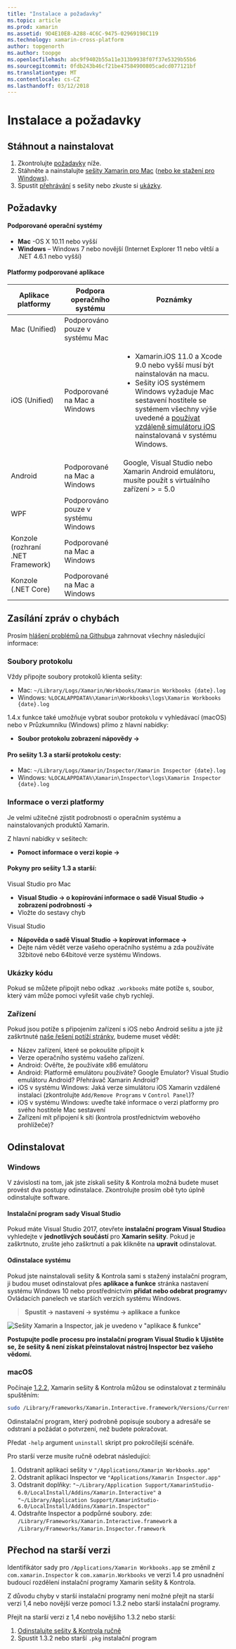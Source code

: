 ```yaml
---
title: "Instalace a požadavky"
ms.topic: article
ms.prod: xamarin
ms.assetid: 9D4E10E8-A288-4C6C-9475-02969198C119
ms.technology: xamarin-cross-platform
author: topgenorth
ms.author: toopge
ms.openlocfilehash: abc9f9402b55a11e313b9938f07f37e5329b55b6
ms.sourcegitcommit: 0fdb243b46cf21be47584900805cadcd077121bf
ms.translationtype: MT
ms.contentlocale: cs-CZ
ms.lasthandoff: 03/12/2018
---
```

# <a name="installation-and-requirements"></a>Instalace a požadavky

<script> var inspectorOnLoad = (funkce) {var primaryTextBase = "Xamarin sešity pro;" var secondaryTextBase = "nebo stáhnout pro"; var inspectorDownloadUrlMac = "https://dl.xamarin.com/interactive/XamarinInteractive.pkg"; var inspectorDownloadUrlWin = " https://DL.xamarin.com/Interactive/XamarinInteractive.msi";

  var aPrimary = document.getElementById("inspector-download-primary"); var aSecondary = document.getElementById("inspector-download-secondary");

  var aMac = aPrimary; var aWin = aSecondary; var macTextBase = primaryTextBase; var winTextBase = secondaryTextBase;

  Pokud (/win/i.test(navigator.platform.toLowerCase())) {aMac = aSecondary; aWin = aPrimary; macTextBase = secondaryTextBase; winTextBase = primaryTextBase;}

  aMac.href = inspectorDownloadUrlMac; aMac.text = macTextBase + " Mac"; aWin.href = inspectorDownloadUrlWin; aWin.text = winTextBase + " Windows"; };

document.addEventListener ("DOMContentLoaded", inspectorOnLoad);
</script>

<a name="install" />

## <a name="download-and-install"></a>Stáhnout a nainstalovat

<ol>
  <li>Zkontrolujte <a href="#Requirements"> požadavky</a> níže.</li>
  <li>Stáhněte a nainstalujte <a href="https://dl.xamarin.com/interactive/XamarinInteractive.pkg" id="inspector-download-primary">sešity Xamarin pro Mac</a> (<a href="https://dl.xamarin.com/interactive/XamarinInteractive.msi" id="inspector-download-secondary">nebo ke stažení pro Windows</a>).
  </li>
  <li>Spustit <a href="~/tools/workbooks/workbook.md"> přehrávání</a> s sešity nebo zkuste si <a href="https://developer.xamarin.com/workbooks/">ukázky</a>.
    </li>
</ol>

## <a name="requirements"></a>Požadavky

#### <a name="supported-operating-systems"></a>Podporované operační systémy

- **Mac** -OS X 10.11 nebo vyšší
- **Windows** – Windows 7 nebo novější (Internet Explorer 11 nebo větší a .NET 4.6.1 nebo vyšší)

#### <a name="supported-app-platforms"></a>Platformy podporované aplikace

<table>
<thead>
  <tr>
    <th>Aplikace platformy</th>
    <th>Podpora operačního systému</th>
    <th>Poznámky</th>
  </tr>
</thead>
<tbody>
  <tr>
    <td>Mac (Unified)</td>
    <td>Podporováno pouze v systému Mac</td>
    <td/>
  </tr>
  <tr>
    <td>iOS (Unified)</td>
    <td>Podporované na Mac a Windows</td>
    <td>
      <ul>
        <li>Xamarin.iOS 11.0 a Xcode 9.0 nebo vyšší musí být nainstalován na macu.</li>
        <li>Sešity iOS systémem Windows vyžaduje Mac sestavení hostitele se systémem všechny výše uvedené a <a href="~/tools/ios-simulator.md">používat vzdáleně simulátoru iOS</a> nainstalovaná v systému Windows.</li>
      </ul>
    </td>
  </tr>
  <tr>
    <td>Android</td>
    <td>Podporované na Mac a Windows</td>
    <td>Google, Visual Studio nebo Xamarin Android emulátoru, musíte použít s virtuálního zařízení > = 5.0</td>
  </tr>
  <tr>
    <td>WPF</td>
    <td>Podporováno pouze v systému Windows</td>
    <td/>
  </tr>
  <tr>
    <td>Konzole (rozhraní .NET Framework)</td>
    <td>Podporované na Mac a Windows</td>
    <td/>
  </tr>
  <tr>
    <td>Konzole (.NET Core)</td>
    <td>Podporované na Mac a Windows</td>
    <td/>
  </tr>
</tbody>
</table>

## <a name="reporting-bugs"></a>Zasílání zpráv o chybách

Prosím [hlášení problémů na Githubu][bugs]a zahrnovat všechny následující informace:

### <a name="log-files"></a>Soubory protokolu

Vždy připojte soubory protokolů klienta sešity:

- Mac: `~/Library/Logs/Xamarin/Workbooks/Xamarin Workbooks {date}.log`
- Windows: `%LOCALAPPDATA%\Xamarin\Workbooks\logs\Xamarin Workbooks {date}.log`

1.4.x funkce také umožňuje vybrat soubor protokolu v vyhledávací (macOS) nebo v Průzkumníku (Windows) přímo z hlavní nabídky:

- **Soubor protokolu zobrazení nápovědy →**

#### <a name="log-paths-for-workbooks-13-and-earlier"></a>Pro sešity 1.3 a starší protokolu cesty:

- Mac: `~/Library/Logs/Xamarin/Inspector/Xamarin Inspector {date}.log`
- Windows: `%LOCALAPPDATA%\Xamarin\Inspector\logs\Xamarin Inspector {date}.log`

### <a name="platform-version-information"></a>Informace o verzi platformy

Je velmi užitečné zjistit podrobnosti o operačním systému a nainstalovaných produktů Xamarin.

Z hlavní nabídky v sešitech:

* **Pomoct informace o verzi kopie →**

#### <a name="instructions-for-workbooks-13-and-earlier"></a>Pokyny pro sešity 1.3 a starší:

Visual Studio pro Mac

- **Visual Studio → o kopírování informace o sadě Visual Studio → zobrazení podrobností →**
- Vložte do sestavy chyb

Visual Studio

- **Nápověda o sadě Visual Studio → kopírovat informace →**
- Dejte nám vědět verze vašeho operačního systému a zda používáte 32bitové nebo 64bitové verze systému Windows.

### <a name="samples"></a>Ukázky kódu

Pokud se můžete připojit nebo odkaz `.workbooks` máte potíže s, soubor, který vám může pomoci vyřešit vaše chyb rychleji.

### <a name="devices"></a>Zařízení

Pokud jsou potíže s připojením zařízení s iOS nebo Android sešitu a jste již zaškrtnuté [naše řešení potíží stránky](~/tools/workbooks/troubleshooting/index.md), budeme muset vědět:

- Název zařízení, které se pokoušíte připojit k
- Verze operačního systému vašeho zařízení.
- Android: Ověřte, že používáte x86 emulátoru
- Android: Platformě emulátoru používáte? Google Emulator?
  Visual Studio emulátoru Android? Přehrávač Xamarin Android?
- iOS v systému Windows: Jaká verze simulátoru iOS Xamarin vzdálené instalaci (zkontrolujte `Add/Remove Programs` v `Control Panel`)?
- iOS v systému Windows: uveďte také informace o verzi platformy pro svého hostitele Mac sestavení
- Zařízení mít připojení k síti (kontrola prostřednictvím webového prohlížeče)?

[bugs]: https://github.com/Microsoft/workbooks/issues/new

## <a name="uninstall"></a>Odinstalovat

### <a name="windows"></a>Windows

V závislosti na tom, jak jste získali sešity & Kontrola možná budete muset provést dva postupy odinstalace. Zkontrolujte prosím obě tyto úplně odinstalujte software.

#### <a name="visual-studio-installer"></a>Instalační program sady Visual Studio

Pokud máte Visual Studio 2017, otevřete **instalační program Visual Studio**a vyhledejte v **jednotlivých součástí** pro **Xamarin sešity**. Pokud je zaškrtnuto, zrušte jeho zaškrtnutí a pak klikněte na **upravit** odinstalovat.

#### <a name="system-uninstall"></a>Odinstalace systému

Pokud jste nainstalovali sešity & Kontrola sami s stažený instalační program, ji budou muset odinstalovat přes **aplikace a funkce** stránka nastavení systému Windows 10 nebo prostřednictvím **přidat nebo odebrat programy**v Ovládacích panelech ve starších verzích systému Windows.

> **Spustit → nastavení → systému → aplikace a funkce**

![](install-images/windows-remove.png "Sešity Xamarin a Inspector, jak je uvedeno v &quot;aplikace &amp; funkce&quot;")

**Postupujte podle procesu pro instalační program Visual Studio k Ujistěte se, že sešity & není získat přeinstalovat nástroj Inspector bez vašeho vědomí.**

<a name="uninstall-macos" />

### <a name="macos"></a>macOS

Počínaje [1.2.2](https://developer.xamarin.com/releases/interactive/interactive-1.2/), Xamarin sešity & Kontrola můžou se odinstalovat z terminálu spuštěním:

```bash
sudo /Library/Frameworks/Xamarin.Interactive.framework/Versions/Current/uninstall
```

Odinstalační program, který podrobně popisuje soubory a adresáře se odstraní a požádat o potvrzení, než budete pokračovat.

Předat `-help` argument `uninstall` skript pro pokročilejší scénáře.

Pro starší verze musíte ručně odebrat následující:

1. Odstranit aplikaci sešity v `"/Applications/Xamarin Workbooks.app"`
2. Odstranit aplikaci Inspector ve `"Applications/Xamarin Inspector.app"`
2. Odstranit doplňky: `"~/Library/Application Support/XamarinStudio-6.0/LocalInstall/Addins/Xamarin.Interactive"` a `"~/Library/Application Support/XamarinStudio-6.0/LocalInstall/Addins/Xamarin.Inspector"`
3. Odstraňte Inspector a podpůrné soubory. zde: `/Library/Frameworks/Xamarin.Interactive.framework` a `/Library/Frameworks/Xamarin.Inspector.framework`

## <a name="downgrading"></a>Přechod na starší verzi

Identifikátor sady pro `/Applications/Xamarin Workbooks.app` se změnil z `com.xamarin.Inspector` k `com.xamarin.Workbooks` ve verzi 1.4 pro usnadnění budoucí rozdělení instalační programy Xamarin sešity & Kontrola.

Z důvodu chyby v starší instalační programy není možné přejít na starší verzi 1,4 nebo novější verze pomocí 1.3.2 nebo starší instalační programy.

Přejít na starší verzi z 1,4 nebo novějšího 1.3.2 nebo starší:

1. [Odinstalujte sešity & Kontrola ručně](#macOS)
2. Spustit 1.3.2 nebo starší `.pkg` instalační program